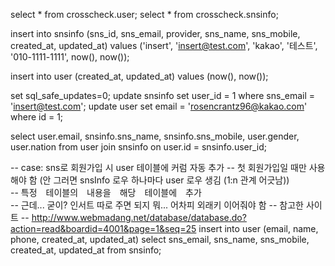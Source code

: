 select * from crosscheck.user;
select * from crosscheck.snsinfo;

insert into snsinfo 
(sns_id, sns_email, provider, sns_name, sns_mobile, created_at, updated_at) 
values 
('insert', 'insert@test.com', 'kakao', '테스트', '010-1111-1111', now(), now()); 

insert into user (created_at, updated_at) values (now(), now());

set sql_safe_updates=0;
update snsinfo set user_id = 1 where sns_email = 'insert@test.com'; 
update user set email = 'rosencrantz96@kakao.com' where id = 1;

select user.email, snsinfo.sns_name, snsinfo.sns_mobile, user.gender, user.nation 
from user 
join snsinfo
on user.id = snsinfo.user_id;

-- case: sns로 회원가입 시 user 테이블에 커럼 자동 추가
-- 첫 회원가입일 때만 사용해야 함 (안 그러면 snsInfo 로우 하나마다 user 로우 생김 (1:n 관계 어긋남))  
-- 특정　테이블의　내용을　해당　테이블에　추가  
-- 근데... 굳이? 인서트 따로 주면 되지 뭐... 어차피 외래키 이어줘야 함 
-- 참고한 사이트 
-- http://www.webmadang.net/database/database.do?action=read&boardid=4001&page=1&seq=25 
insert into user (email, name, phone, created_at, updated_at) select sns_email, sns_name, sns_mobile, created_at, updated_at from snsinfo;
